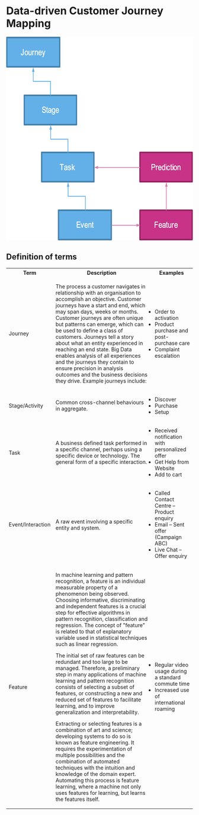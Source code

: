 # Data-driven Customer Journey Mapping

<img src="../images/customer_journey_taxonomy.png" title="Customer Journey Taxonomy" style="width:625px; height:550px;">

## Definition of terms

<table>
    <tr>
        <th>Term
        <th>Description
        <th>Examples
    </tr>
    <tr>
        <td>Journey
        <td>
            <p>The process a customer navigates in relationship with an organisation to accomplish an objective. Customer journeys have a start and end, which may span days, weeks or months. Customer journeys are often unique but patterns can emerge, which can be used to define a class of customers. Journeys tell a story about what an entity experienced in reaching an end state. Big Data enables analysis of all experiences and the journeys they contain to ensure precision in analysis outcomes and the business decisions they drive. Example journeys include:
        </td>
        <td>
            <ul style="padding-left:5px">
                <li>Order to activation
                <li>Product purchase and post-purchase care
                <li>Complaint escalation
            </ul>
        </td>
    </tr>
    <tr>
        <td>Stage/Activity
        <td>
            <p>Common cross-channel behaviours in aggregate.
        </td>
        <td>
            <ul style="padding-left:5px">
                <li>Discover
                <li>Purchase
                <li>Setup
            </ul>
        </td>
    </tr>
    <tr>
        <td>Task
        <td>
            <p>A business defined task performed in a specific channel, perhaps using a specific device or technology. The general form of a specific interaction.
        </td>
        <td>
            <ul style="padding-left:5px">
                <li>Received notification with personalized offer
                <li>Get Help from Website
                <li>Add to cart
            </ul>
        </td>
    </tr>
    <tr>
        <td>Event/Interaction
        <td>
            <p>A raw event involving a specific entity and system.
        </td>
        <td>
            <ul style="padding-left:5px">
                <li>Called Contact Centre – Product enquiry
                <li>Email – Sent offer (Campaign ABC)
                <li>Live Chat – Offer enquiry
            </ul>
        </td>
    </tr>
    <tr>
        <td>Feature
        <td>
            <p>In machine learning and pattern recognition, a feature is an individual measurable property of a phenomenon being observed. Choosing informative, discriminating and independent features is a crucial step for effective algorithms in pattern recognition, classification and regression. The concept of "feature" is related to that of explanatory variable used in statistical techniques such as linear regression.
            <p>The initial set of raw features can be redundant and too large to be managed. Therefore, a preliminary step in many applications of machine learning and pattern recognition consists of selecting a subset of features, or constructing a new and reduced set of features to facilitate learning, and to improve generalization and interpretability.
            <p>Extracting or selecting features is a combination of art and science; developing systems to do so is known as feature engineering. It requires the experimentation of multiple possibilities and the combination of automated techniques with the intuition and knowledge of the domain expert. Automating this process is feature learning, where a machine not only uses features for learning, but learns the features itself.
        </td>
        <td>
            <ul style="padding-left:5px">
                <li>Regular video usage during a standard commute time
                <li>Increased use of international roaming
            </ul>
        </td>
    </tr>
</table>
        
